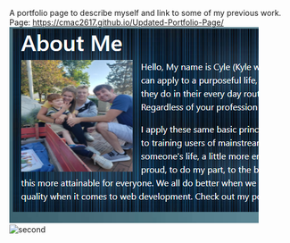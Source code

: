 A portfolio page to describe myself and link to some of my previous work.
Page: https://cmac2617.github.io/Updated-Portfolio-Page/
<img src = "images/plain.jpg" alt = "first">
<img src = "images/info.jpg" alt = "second">
